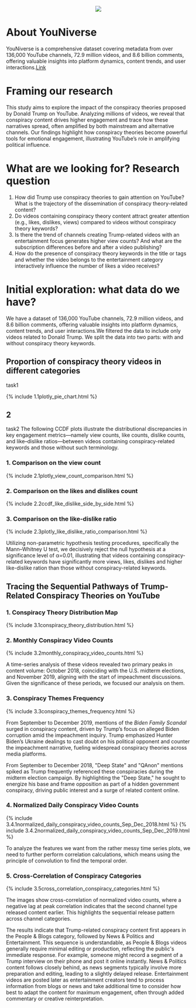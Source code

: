 	
<p align="center">
	<a href="http://cdn.cnn.com/cnn/2020/images/07/17/csr_trumpconspiracies_fs_mon_9.jpg">
  		<img src="http://cdn.cnn.com/cnn/2020/images/07/17/csr_trumpconspiracies_fs_mon_9.jpg">
	</a>
</p>






<!-- [![ada-group-project-spaghetti-carbonada.png](https://i.postimg.cc/jdpBkQLG/ada-group-project-spaghetti-carbonada.png)](https://postimg.cc/dL9WhCRB) -->


# About YouNiverse
YouNiverse is a comprehensive dataset covering metadata from over 136,000 YouTube channels, 72.9 million videos, and 8.6 billion comments, offering valuable insights into platform dynamics, content trends, and user interactions.[Link](https://github.com/epfl-dlab/YouNiverse/tree/master)



# Framing our research


This study aims to explore the impact of the conspiracy theories proposed by Donald Trump on YouTube. Analyzing millions of videos, we reveal that conspiracy content drives higher engagement and trace how these narratives spread, often amplified by both mainstream and alternative channels. Our findings highlight how conspiracy theories become powerful tools for emotional engagement, illustrating YouTube’s role in amplifying political influence.





# What are we looking for? Research question


1. How did Trump use conspiracy theories to gain attention on YouTube? What is the trajectory of the dissemination of conspiracy theory-related content?
2. Do videos containing conspiracy theory content attract greater attention (e.g., likes, dislikes, views) compared to videos without conspiracy theory keywords?
3. Is there the trend of channels creating Trump-related videos with an entertainment focus generates higher view counts? And what are the subscription differences before and after a video publishing?
4. How do the presence of conspiracy theory keywords in the title or tags and whether the video belongs to the entertainment category interactively influence the number of likes a video receives?


# Initial exploration: what data do we have?

We have a dataset of 136,000 YouTube channels, 72.9 million videos, and 8.6 billion comments, offering valuable insights into platform dynamics, content trends, and user interactions.We filtered the data to include only videos related to Donald Trump. We split the data into two parts: with and without conspiracy theory keywords.

## Proportion of conspiracy theory videos in different categories
task1

{% include 1.1plotly_pie_chart.html %}


## 2
task2
The following CCDF plots illustrate the distributional discrepancies in key engagement metrics—namely view counts, like counts, dislike counts, and like–dislike ratios—between videos containing conspiracy-related keywords and those without such terminology. 

### 1. Comparison on the view count
{% include 2.1plotly_view_count_comparison.html %}

### 2. Comparison on the likes and dislikes count
{% include 2.2ccdf_like_dislike_side_by_side.html %}

### 3. Comparison on the like-dislike ratio
{% include 2.3plotly_like_dislike_ratio_comparison.html %}

Utilizing non-parametric hypothesis testing procedures, specifically the Mann–Whitney U test, we decisively reject the null hypothesis at a significance level of α=0.01, illustrating that videos containing conspiracy-related keywords have significantly more views, likes, dislikes and higher like-dislike ration than those without conspiracy-related keywords.





## Tracing the Sequential Pathways of Trump-Related Conspiracy Theories on YouTube


### 1. Conspiracy Theory Distribution Map
{% include 3.1conspiracy_theory_distribution.html %}



### 2. Monthly Conspiracy Video Counts
{% include 3.2monthly_conspiracy_video_counts.html %}

A time-series analysis of these videos revealed two primary peaks in content volume: October 2018, coinciding with the U.S. midterm elections, and November 2019, aligning with the start of impeachment discussions. Given the significance of these periods, we focused our analysis on them.

### 3. Conspiracy Themes Frequency
{% include 3.3conspiracy_themes_frequency.html %}

From September to December 2019, mentions of the *Biden Family Scandal* surged in conspiracy content, driven by Trump’s focus on alleged Biden corruption amid the impeachment inquiry. Trump emphasized Hunter Biden’s Ukraine dealings to cast doubt on his political opponent and counter the impeachment narrative, fueling widespread conspiracy theories across media platforms.

From September to December 2018, "Deep State" and "QAnon" mentions spiked as Trump frequently referenced these conspiracies during the midterm election campaign. By highlighting the "Deep State," he sought to energize his base and frame opposition as part of a hidden government conspiracy, driving public interest and a surge of related content online.

### 4. Normalized Daily Conspiracy Video Counts
{% include 3.4.1normalized_daily_conspiracy_video_counts_Sep_Dec_2018.html %}
{% include 3.4.2normalized_daily_conspiracy_video_counts_Sep_Dec_2019.html %}

To analyze the features we want from the rather messy time series plots, we need to further perform correlation calculations, which means using the principle of convolution to find the temporal order.



### 5. Cross-Correlation of Conspiracy Categories
{% include 3.5cross_correlation_conspiracy_categories.html %}

The images show cross-correlation of normalized video counts, where a negative lag at peak correlation indicates that the second channel type released content earlier. This highlights the sequential release pattern across channel categories.

The results indicate that Trump-related conspiracy content first appears in the People & Blogs category, followed by News & Politics and Entertainment. This sequence is understandable, as People & Blogs videos generally require minimal editing or production, reflecting the public's immediate response. For example, someone might record a segment of a Trump interview on their phone and post it online instantly. News & Politics content follows closely behind, as news segments typically involve more preparation and editing, leading to a slightly delayed release. Entertainment videos are posted later as entertainment creators tend to process information from blogs or news and take additional time to consider how best to adapt the content for maximum engagement, often through added commentary or creative reinterpretation.
